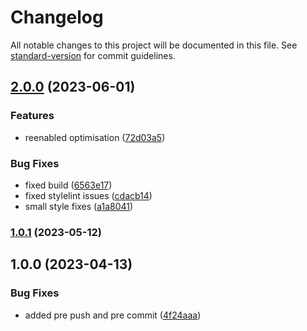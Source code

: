 # Changelog

All notable changes to this project will be documented in this file. See [standard-version](https://github.com/conventional-changelog/standard-version) for commit guidelines.

## [2.0.0](https://github.com/thebetar/VonkProgramming/compare/v1.0.1...v2.0.0) (2023-06-01)


### Features

* reenabled optimisation ([72d03a5](https://github.com/thebetar/VonkProgramming/commit/72d03a540f98aa6134b471fdb3d0db427c8b365c))


### Bug Fixes

* fixed build ([6563e17](https://github.com/thebetar/VonkProgramming/commit/6563e178da64bc69a7eb7fb8cc8ea3241e13ea79))
* fixed stylelint issues ([cdacb14](https://github.com/thebetar/VonkProgramming/commit/cdacb140b3b3b1ac035abe3b267fd8e7ac73f8bd))
* small style fixes ([a1a8041](https://github.com/thebetar/VonkProgramming/commit/a1a80419d955c6ce99a8b5f29d4b7ec11af233f9))

### [1.0.1](https://github.com/thebetar/VonkProgramming/compare/v1.0.0...v1.0.1) (2023-05-12)

## 1.0.0 (2023-04-13)


### Bug Fixes

* added pre push and pre commit ([4f24aaa](https://github.com/thebetar/VonkProgramming/commit/4f24aaa404ed2c50406a994bd6c79e4810235c2f))
